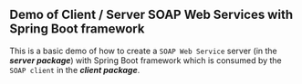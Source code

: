 ## Demo of Client / Server SOAP Web Services with Spring Boot framework

This is a basic demo of how to create a `SOAP Web Service` server (in the ___server package___) with Spring Boot framework which is consumed by the `SOAP client` in the ___client package___.